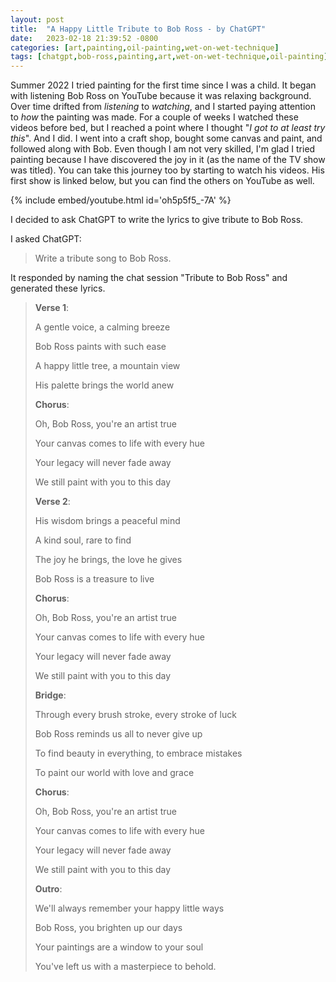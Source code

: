 ```yaml
---
layout: post
title:  "A Happy Little Tribute to Bob Ross - by ChatGPT"
date:   2023-02-18 21:39:52 -0800
categories: [art,painting,oil-painting,wet-on-wet-technique]
tags: [chatgpt,bob-ross,painting,art,wet-on-wet-technique,oil-painting]
---
```


Summer 2022 I tried painting for the first time since I was a child. It began with listening Bob Ross on YouTube because it was relaxing background. Over time drifted from *listening* to *watching*, and I started paying attention to *how* the painting was made. For a couple of weeks I watched these videos before bed, but I reached a point where I thought "*I got to at least try this*". And I did. I went into a craft shop, bought some canvas and paint, and followed along with Bob. Even though I am not very skilled, I'm glad I tried painting because I have discovered the joy in it (as the name of the TV show was titled). You can take this journey too by starting to watch his videos. His first show is linked below, but you can find the others on YouTube as well.

{% include embed/youtube.html id='oh5p5f5_-7A' %}

I decided to ask ChatGPT to write the lyrics to give tribute to Bob Ross.

I asked ChatGPT:
> Write a tribute song to Bob Ross.

It responded by naming the chat session "Tribute to Bob Ross" and generated these lyrics.

> **Verse 1**:
>
> A gentle voice, a calming breeze
>
> Bob Ross paints with such ease
>
> A happy little tree, a mountain view
>
> His palette brings the world anew
>
> **Chorus**:
>
> Oh, Bob Ross, you're an artist true
>
> Your canvas comes to life with every hue
>
> Your legacy will never fade away
>
> We still paint with you to this day
>
> **Verse 2**:
>
> His wisdom brings a peaceful mind
>
> A kind soul, rare to find
>
> The joy he brings, the love he gives
>
> Bob Ross is a treasure to live
>
> **Chorus**:
>
> Oh, Bob Ross, you're an artist true
>
> Your canvas comes to life with every hue
>
> Your legacy will never fade away
>
> We still paint with you to this day
>
> **Bridge**:
>
> Through every brush stroke, every stroke of luck
>
> Bob Ross reminds us all to never give up
>
> To find beauty in everything, to embrace mistakes
>
> To paint our world with love and grace
> 
> **Chorus**:
>
> Oh, Bob Ross, you're an artist true
>
> Your canvas comes to life with every hue
>
> Your legacy will never fade away
>
> We still paint with you to this day
>
> **Outro**:
>
> We'll always remember your happy little ways
>
> Bob Ross, you brighten up our days
>
> Your paintings are a window to your soul
>
> You've left us with a masterpiece to behold.

